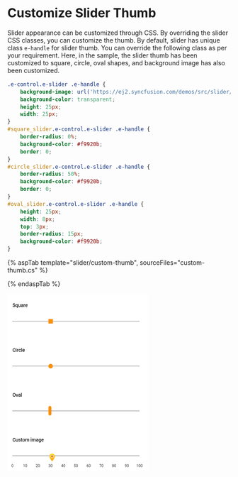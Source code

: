 # Customize Slider Thumb

Slider appearance can be customized through CSS. By overriding the slider CSS classes, you can customize the thumb. By default,
slider has unique class `e-handle` for slider thumb. You can override the following class as per your requirement. Here, in the
sample, the slider thumb has been customized to square, circle, oval shapes, and background image has also been customized.

```css
.e-control.e-slider .e-handle {
    background-image: url('https://ej2.syncfusion.com/demos/src/slider/images/thumb.png');
    background-color: transparent;
    height: 25px;
    width: 25px;
}
#square_slider.e-control.e-slider .e-handle {
    border-radius: 0%;
    background-color: #f9920b;
    border: 0;
}
#circle_slider.e-control.e-slider .e-handle {
    border-radius: 50%;
    background-color: #f9920b;
    border: 0;
}
#oval_slider.e-control.e-slider .e-handle {
    height: 25px;
    width: 8px;
    top: 3px;
    border-radius: 15px;
    background-color: #f9920b;
}
```

{% aspTab template="slider/custom-thumb", sourceFiles="custom-thumb.cs" %}

{% endaspTab %}

![ASP .NET Core - Slider - Thumb Customization](../images/thumb-customization.png)